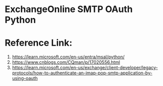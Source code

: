 # ExchangeOnline SMTP OAuth Python 
# Reference Link: 

1) https://learn.microsoft.com/en-us/entra/msal/python/
2) https://www.cnblogs.com/CQman/p/17020556.html
3) https://learn.microsoft.com/en-us/exchange/client-developer/legacy-protocols/how-to-authenticate-an-imap-pop-smtp-application-by-using-oauth
